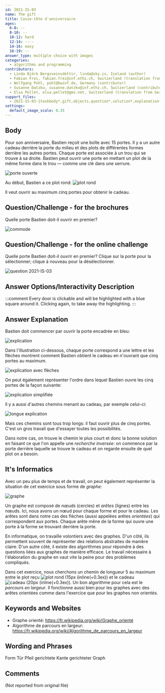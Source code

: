 ```yaml
---
id: 2021-IS-03
name: The gift
title: Casse-tête d'anniversaire
ages:
  6-8: --
  8-10: --
  10-12: hard
  12-14: ----
  14-16: easy
  16-19: --
answer_type: multiple choice with images
categories:
  - algorithms and programming
contributors:
  - Linda Björk Bergsveinsdóttir, linda@sky.is, Iceland (author)
  - Fabian Frei, fabian.frei@inf.ethz.ch, Switzerland (translation from English into German)
  - Wolfgang Pohl, pohl@bwinf.de, Germany (contributor)
  - Susanne Datzko, susanne.datzko@inf.ethz.ch, Switzerland (contributor, graphics)
  - Elsa Pellet, elsa.pellet@gmx.net, Switzerland (translation from German into French)
support_files:
  - 2021-IS-03-{taskbody*,gift,objects,question*,solution*,explanation*,itsinformatics*}.svg by Susanne Datzko
settings:
  default_image_scale: 0.35
---
```



## Body

Pour son anniversaire, Bastien reçoit une boîte avec 15 portes. Il y a un autre cadeau derrière la porte du milieu et des plots de différentes formes derrière les autres portes. Chaque porte est associée à un trou qui se trouve à sa droite. Bastien peut ouvrir une porte en mettant un plot de la même forme dans le trou — comme une clé dans une serrure.

![](graphics/2021-IS-03-taskbody02c.svg "porte ouverte")


Au début, Bastien a ce plot rond: ![](graphics/2021-Is-03-taskbody03.svg "plot rond")

Il veut ouvrir au maximum cinq portes pour obtenir le cadeau.



## Question/Challenge - for the brochures

Quelle porte Bastien doit-il ouvrir en premier?

![](graphics/2021-IS-03-taskbody.svg "commode")


## Question/Challenge - for the online challenge

Quelle porte Bastien doit-il ouvrir en premier? Clique sur la porte pour la sélectionner; clique à nouveau pour la désélectionner.

![](interactivity/2021-IS-03-question-interactive.svg "question 2021-IS-03")


## Answer Options/Interactivity Description

<!-- empty -->

:::comment
Every door is clickable and will be highlighted with a blue square around it. Clicking again, to take away the highlighting.
:::


## Answer Explanation

Bastien doit commencer par ouvrir la porte encadrée en bleu:

![](graphics/2021-IS-03-solution01.svg "explication")

Dans l'illustration ci-dessous, chaque porte correspond a une lettre et les flèches montrent comment Bastien obtient le cadeau en n'ouvrant que cinq portes au maximum.

![](graphics/2021-IS-03-solution-compatible.svg "explication avec flèches")

On peut également représenter l'ordre dans lequel Bastien ouvre les cinq portes de la façon suivante:

![](graphics/2021-IS-03-explanation01-compatible.svg "explication simplifiée")

Il y a aussi d'autres chemins menant au cadeau, par exemple celui-ci:

![](graphics/2021-IS-03-explanation02-compatible.svg "longue explication")

Mais ces chemins sont tous trop longs: il faut ouvrir plus de cinq portes. C'est un gros travail que d'essayer toutes les possibilités.

Dans notre cas, on trouve le chemin le plus court et donc la bonne solution en faisant ce que l'on appelle une _recherche inversée_: on commence par la porte derrière laquelle se trouve le cadeau et on regarde ensuite de quel plot on a besoin.


## It's Informatics

Avec un peu plus de temps et de travail, on peut également représenter la situation de cet exercice sous forme de _graphe_:

![](graphics/2021-IS-03-itsinformatics-compatible.svg "graphe")

Un graphe est composé de _nœuds_ (cercles) et _arêtes_ (lignes) entre les nœuds. Ici, nous avons un nœud pour chaque forme et pour le cadeau. Les arêtes sont dans notre cas des flèches (aussi appelées arêtes _orientées_) qui correspondent aux portes. Chaque arête mêne de la forme qui ouvre une porte à la forme se trouvant derrière la porte.

En informatique, on travaille volontiers avec des graphes. D'un côté, ils permettent souvent de représenter des relations abstraites de manière claire. D'un autre côté, il existe des algorithmes pour répondre à des questions liées aux graphes de manière efficace. Le travail nécessaire à l'élaboration du graphe en vaut vite la peine pour des problèmes compliqués.

Dans cet exercice, nous cherchons un chemin de longueur 5 au maximum entre le plot reçu ![](graphics/2021-IS-03-taskbody03.svg "plot rond (15px (inline(+0.3ex))") et le cadeau ![](graphics/2021-IS-03-gift.svg "cadeau (20px (inline(+0.3ex))"). Un bon algorithme pour cela est le _parcours en largeur_. Il fonctionne aussi bien pour les graphes avec des arêtes orientées comme dans l'exercice que pour les graphes non orientés.


## Keywords and Websites

 - Graphe orienté: https://fr.wikipedia.org/wiki/Graphe_orienté
 - Algorithme de parcours en largeur: https://fr.wikipedia.org/wiki/Algorithme_de_parcours_en_largeur



## Wording and Phrases

Form
Tür
Pfeil
gerichtete Kante
gerichteter Graph


## Comments

(Not reported from original file)
